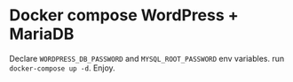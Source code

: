 # Docker compose WordPress + MariaDB

Declare `WORDPRESS_DB_PASSWORD` and `MYSQL_ROOT_PASSWORD` env variables.
run `docker-compose up -d`.
Enjoy.
